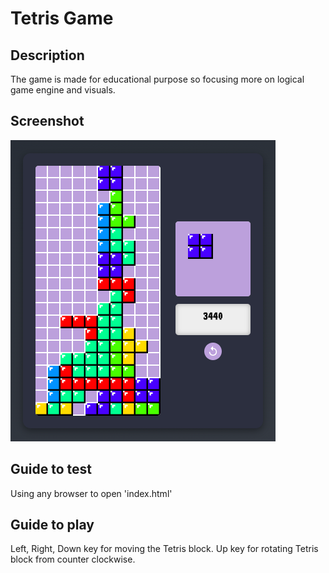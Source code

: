 # Tetris Game

## Description

The game is made for educational purpose so focusing more on logical game engine and visuals.

## Screenshot

![Game Screenshot](img/screenshot.png)
## Guide to test

Using any browser to open 'index.html'

## Guide to play

Left, Right, Down key for moving the Tetris block. Up key for rotating Tetris block from counter clockwise.
